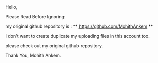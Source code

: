 Hello,

Please Read Before Ignoring:

my original github repository is : ** https://github.com/MohithAnkem **

I don't want to create duplicate my uploading files in this account too.

please check out my original github repository.

Thank You,
Mohith Ankem.
